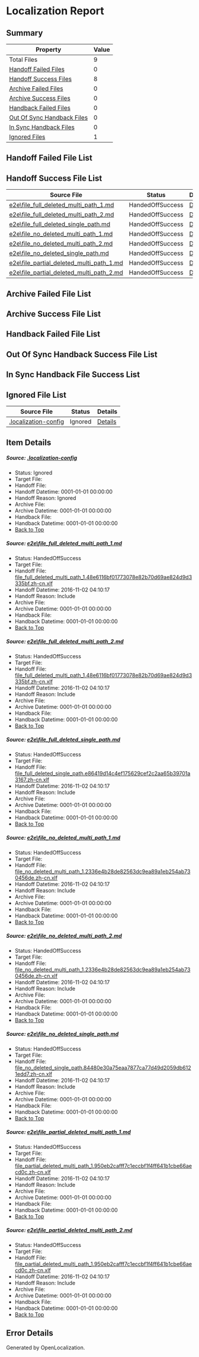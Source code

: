 # <a name='report-top'></a> Localization Report

## Summary
 Property | Value 
 -------- | ----- 
 Total Files | 9
[ Handoff Failed Files ](#handoff-failed-list)| 0
[ Handoff Success Files ](#handoff-success-list)| 8
[ Archive Failed Files ](#archive-failed-list)| 0
[ Archive Success Files ](#archive-success-list)| 0
[ Handback Failed Files ](#handback-failed-list)| 0
[ Out Of Sync Handback Files ](#outofsync-handback-success-list)| 0
[ In Sync Handback Files ](#insync-handback-success-list)| 0
[ Ignored Files ](#ignored-list)| 1

## <a name='handoff-failed-list'></a> Handoff Failed File List

## <a name='handoff-success-list'></a> Handoff Success File List
 Source File | Status | Details 
 ----------- | ------ | ------- 
 [e2e\file_full_deleted_multi_path_1.md](https://github.com/OpenLocalizationTestOrg/ol-test0/blob/553ed420f5d7e362589624b4cd6a28550b9d2bf1/e2e/file_full_deleted_multi_path_1.md) | HandedOffSuccess | [Details](#66463c9823c24fe7369909235f0a9bed85af25d11)
 [e2e\file_full_deleted_multi_path_2.md](https://github.com/OpenLocalizationTestOrg/ol-test0/blob/553ed420f5d7e362589624b4cd6a28550b9d2bf1/e2e/file_full_deleted_multi_path_2.md) | HandedOffSuccess | [Details](#66463c9823c24fe7369909235f0a9bed85af25d12)
 [e2e\file_full_deleted_single_path.md](https://github.com/OpenLocalizationTestOrg/ol-test0/blob/553ed420f5d7e362589624b4cd6a28550b9d2bf1/e2e/file_full_deleted_single_path.md) | HandedOffSuccess | [Details](#97ff5dc1431f3f9ee659d8e6fe81394cb1b735183)
 [e2e\file_no_deleted_multi_path_1.md](https://github.com/OpenLocalizationTestOrg/ol-test0/blob/553ed420f5d7e362589624b4cd6a28550b9d2bf1/e2e/file_no_deleted_multi_path_1.md) | HandedOffSuccess | [Details](#ae2a2c6f1a1be0d909420cc89e3989f2a6d05d234)
 [e2e\file_no_deleted_multi_path_2.md](https://github.com/OpenLocalizationTestOrg/ol-test0/blob/553ed420f5d7e362589624b4cd6a28550b9d2bf1/e2e/file_no_deleted_multi_path_2.md) | HandedOffSuccess | [Details](#ae2a2c6f1a1be0d909420cc89e3989f2a6d05d235)
 [e2e\file_no_deleted_single_path.md](https://github.com/OpenLocalizationTestOrg/ol-test0/blob/553ed420f5d7e362589624b4cd6a28550b9d2bf1/e2e/file_no_deleted_single_path.md) | HandedOffSuccess | [Details](#adfb9bbcfcd424f7ca652815acc008eeebc7b43d6)
 [e2e\file_partial_deleted_multi_path_1.md](https://github.com/OpenLocalizationTestOrg/ol-test0/blob/553ed420f5d7e362589624b4cd6a28550b9d2bf1/e2e/file_partial_deleted_multi_path_1.md) | HandedOffSuccess | [Details](#95e41ca51ed549fa8190f3b6ca243e07c3da5a177)
 [e2e\file_partial_deleted_multi_path_2.md](https://github.com/OpenLocalizationTestOrg/ol-test0/blob/553ed420f5d7e362589624b4cd6a28550b9d2bf1/e2e/file_partial_deleted_multi_path_2.md) | HandedOffSuccess | [Details](#95e41ca51ed549fa8190f3b6ca243e07c3da5a178)

## <a name='archive-failed-list'></a> Archive Failed File List

## <a name='archive-success-list'></a> Archive Success File List

## <a name='handback-failed-list'></a> Handback Failed File List

## <a name='outofsync-handback-success-list'></a> Out Of Sync Handback Success File List

## <a name='insync-handback-success-list'></a> In Sync Handback File Success List

## <a name='ignored-list'></a> Ignored File List
 Source File | Status | Details 
 ----------- | ------ | ------- 
 [.localization-config](https://github.com/OpenLocalizationTestOrg/ol-test0/blob/553ed420f5d7e362589624b4cd6a28550b9d2bf1/.localization-config) | Ignored | [Details](#c268a05ecaa7ec85942ed632c29928ee5bd6da8d0)

## Item Details
##### <a name='c268a05ecaa7ec85942ed632c29928ee5bd6da8d0'></a> Source: [.localization-config](https://github.com/OpenLocalizationTestOrg/ol-test0/blob/553ed420f5d7e362589624b4cd6a28550b9d2bf1/.localization-config)
* Status: Ignored
* Target File: 
* Handoff File: 
* Handoff Datetime: 0001-01-01 00:00:00
* Handoff Reason: Ignored
* Archive File: 
* Archive Datetime: 0001-01-01 00:00:00
* Handback File: 
* Handback Datetime: 0001-01-01 00:00:00
* [Back to Top](#report-top)

##### <a name='66463c9823c24fe7369909235f0a9bed85af25d11'></a> Source: [e2e\file_full_deleted_multi_path_1.md](https://github.com/OpenLocalizationTestOrg/ol-test0/blob/553ed420f5d7e362589624b4cd6a28550b9d2bf1/e2e/file_full_deleted_multi_path_1.md)
* Status: HandedOffSuccess
* Target File: 
* Handoff File: [file_full_deleted_multi_path_1.48e6116bf01773078e82b70d69ae824d9d3335bf.zh-cn.xlf](https://github.com/OpenLocalizationTestOrg/ol-test0-handoff/blob/58680dc30fbe7b3eb00848a92d8326da46ed3ad4/ol-handoff/OpenLocalizationTestOrg/ol-test0-zhcn/yufeih/mt/file_full_deleted_multi_path_1.48e6116bf01773078e82b70d69ae824d9d3335bf.zh-cn.xlf)
* Handoff Datetime: 2016-11-02 04:10:17
* Handoff Reason: Include
* Archive File: 
* Archive Datetime: 0001-01-01 00:00:00
* Handback File: 
* Handback Datetime: 0001-01-01 00:00:00
* [Back to Top](#report-top)

##### <a name='66463c9823c24fe7369909235f0a9bed85af25d12'></a> Source: [e2e\file_full_deleted_multi_path_2.md](https://github.com/OpenLocalizationTestOrg/ol-test0/blob/553ed420f5d7e362589624b4cd6a28550b9d2bf1/e2e/file_full_deleted_multi_path_2.md)
* Status: HandedOffSuccess
* Target File: 
* Handoff File: [file_full_deleted_multi_path_1.48e6116bf01773078e82b70d69ae824d9d3335bf.zh-cn.xlf](https://github.com/OpenLocalizationTestOrg/ol-test0-handoff/blob/58680dc30fbe7b3eb00848a92d8326da46ed3ad4/ol-handoff/OpenLocalizationTestOrg/ol-test0-zhcn/yufeih/mt/file_full_deleted_multi_path_1.48e6116bf01773078e82b70d69ae824d9d3335bf.zh-cn.xlf)
* Handoff Datetime: 2016-11-02 04:10:17
* Handoff Reason: Include
* Archive File: 
* Archive Datetime: 0001-01-01 00:00:00
* Handback File: 
* Handback Datetime: 0001-01-01 00:00:00
* [Back to Top](#report-top)

##### <a name='97ff5dc1431f3f9ee659d8e6fe81394cb1b735183'></a> Source: [e2e\file_full_deleted_single_path.md](https://github.com/OpenLocalizationTestOrg/ol-test0/blob/553ed420f5d7e362589624b4cd6a28550b9d2bf1/e2e/file_full_deleted_single_path.md)
* Status: HandedOffSuccess
* Target File: 
* Handoff File: [file_full_deleted_single_path.e86419d14c4ef175629cef2c2aa65b39701a3167.zh-cn.xlf](https://github.com/OpenLocalizationTestOrg/ol-test0-handoff/blob/58680dc30fbe7b3eb00848a92d8326da46ed3ad4/ol-handoff/OpenLocalizationTestOrg/ol-test0-zhcn/yufeih/mt/file_full_deleted_single_path.e86419d14c4ef175629cef2c2aa65b39701a3167.zh-cn.xlf)
* Handoff Datetime: 2016-11-02 04:10:17
* Handoff Reason: Include
* Archive File: 
* Archive Datetime: 0001-01-01 00:00:00
* Handback File: 
* Handback Datetime: 0001-01-01 00:00:00
* [Back to Top](#report-top)

##### <a name='ae2a2c6f1a1be0d909420cc89e3989f2a6d05d234'></a> Source: [e2e\file_no_deleted_multi_path_1.md](https://github.com/OpenLocalizationTestOrg/ol-test0/blob/553ed420f5d7e362589624b4cd6a28550b9d2bf1/e2e/file_no_deleted_multi_path_1.md)
* Status: HandedOffSuccess
* Target File: 
* Handoff File: [file_no_deleted_multi_path_1.2336e4b28de82563dc9ea89a1eb254ab730456de.zh-cn.xlf](https://github.com/OpenLocalizationTestOrg/ol-test0-handoff/blob/58680dc30fbe7b3eb00848a92d8326da46ed3ad4/ol-handoff/OpenLocalizationTestOrg/ol-test0-zhcn/yufeih/mt/file_no_deleted_multi_path_1.2336e4b28de82563dc9ea89a1eb254ab730456de.zh-cn.xlf)
* Handoff Datetime: 2016-11-02 04:10:17
* Handoff Reason: Include
* Archive File: 
* Archive Datetime: 0001-01-01 00:00:00
* Handback File: 
* Handback Datetime: 0001-01-01 00:00:00
* [Back to Top](#report-top)

##### <a name='ae2a2c6f1a1be0d909420cc89e3989f2a6d05d235'></a> Source: [e2e\file_no_deleted_multi_path_2.md](https://github.com/OpenLocalizationTestOrg/ol-test0/blob/553ed420f5d7e362589624b4cd6a28550b9d2bf1/e2e/file_no_deleted_multi_path_2.md)
* Status: HandedOffSuccess
* Target File: 
* Handoff File: [file_no_deleted_multi_path_1.2336e4b28de82563dc9ea89a1eb254ab730456de.zh-cn.xlf](https://github.com/OpenLocalizationTestOrg/ol-test0-handoff/blob/58680dc30fbe7b3eb00848a92d8326da46ed3ad4/ol-handoff/OpenLocalizationTestOrg/ol-test0-zhcn/yufeih/mt/file_no_deleted_multi_path_1.2336e4b28de82563dc9ea89a1eb254ab730456de.zh-cn.xlf)
* Handoff Datetime: 2016-11-02 04:10:17
* Handoff Reason: Include
* Archive File: 
* Archive Datetime: 0001-01-01 00:00:00
* Handback File: 
* Handback Datetime: 0001-01-01 00:00:00
* [Back to Top](#report-top)

##### <a name='adfb9bbcfcd424f7ca652815acc008eeebc7b43d6'></a> Source: [e2e\file_no_deleted_single_path.md](https://github.com/OpenLocalizationTestOrg/ol-test0/blob/553ed420f5d7e362589624b4cd6a28550b9d2bf1/e2e/file_no_deleted_single_path.md)
* Status: HandedOffSuccess
* Target File: 
* Handoff File: [file_no_deleted_single_path.84480e30a75eaa7877ca77d49d2059db6121edd7.zh-cn.xlf](https://github.com/OpenLocalizationTestOrg/ol-test0-handoff/blob/58680dc30fbe7b3eb00848a92d8326da46ed3ad4/ol-handoff/OpenLocalizationTestOrg/ol-test0-zhcn/yufeih/mt/file_no_deleted_single_path.84480e30a75eaa7877ca77d49d2059db6121edd7.zh-cn.xlf)
* Handoff Datetime: 2016-11-02 04:10:17
* Handoff Reason: Include
* Archive File: 
* Archive Datetime: 0001-01-01 00:00:00
* Handback File: 
* Handback Datetime: 0001-01-01 00:00:00
* [Back to Top](#report-top)

##### <a name='95e41ca51ed549fa8190f3b6ca243e07c3da5a177'></a> Source: [e2e\file_partial_deleted_multi_path_1.md](https://github.com/OpenLocalizationTestOrg/ol-test0/blob/553ed420f5d7e362589624b4cd6a28550b9d2bf1/e2e/file_partial_deleted_multi_path_1.md)
* Status: HandedOffSuccess
* Target File: 
* Handoff File: [file_partial_deleted_multi_path_1.950eb2cafff7c1eccbf1f4ff641b1cbe66aecd0c.zh-cn.xlf](https://github.com/OpenLocalizationTestOrg/ol-test0-handoff/blob/58680dc30fbe7b3eb00848a92d8326da46ed3ad4/ol-handoff/OpenLocalizationTestOrg/ol-test0-zhcn/yufeih/mt/file_partial_deleted_multi_path_1.950eb2cafff7c1eccbf1f4ff641b1cbe66aecd0c.zh-cn.xlf)
* Handoff Datetime: 2016-11-02 04:10:17
* Handoff Reason: Include
* Archive File: 
* Archive Datetime: 0001-01-01 00:00:00
* Handback File: 
* Handback Datetime: 0001-01-01 00:00:00
* [Back to Top](#report-top)

##### <a name='95e41ca51ed549fa8190f3b6ca243e07c3da5a178'></a> Source: [e2e\file_partial_deleted_multi_path_2.md](https://github.com/OpenLocalizationTestOrg/ol-test0/blob/553ed420f5d7e362589624b4cd6a28550b9d2bf1/e2e/file_partial_deleted_multi_path_2.md)
* Status: HandedOffSuccess
* Target File: 
* Handoff File: [file_partial_deleted_multi_path_1.950eb2cafff7c1eccbf1f4ff641b1cbe66aecd0c.zh-cn.xlf](https://github.com/OpenLocalizationTestOrg/ol-test0-handoff/blob/58680dc30fbe7b3eb00848a92d8326da46ed3ad4/ol-handoff/OpenLocalizationTestOrg/ol-test0-zhcn/yufeih/mt/file_partial_deleted_multi_path_1.950eb2cafff7c1eccbf1f4ff641b1cbe66aecd0c.zh-cn.xlf)
* Handoff Datetime: 2016-11-02 04:10:17
* Handoff Reason: Include
* Archive File: 
* Archive Datetime: 0001-01-01 00:00:00
* Handback File: 
* Handback Datetime: 0001-01-01 00:00:00
* [Back to Top](#report-top)


## Error Details

Generated by OpenLocalization.
